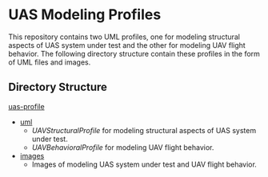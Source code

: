 # UAS Modeling Profiles
This repository contains two UML profiles, one for modeling structural aspects of UAS system under test and the other for modeling UAV flight behavior. The following directory structure contain these profiles in the form of UML files and images. 

## Directory Structure

[uas-profile](.uas-profile)
 * [uml](./blob/main/uml)
   * *UAVStructuralProfile* for modeling structural aspects of UAS system under test.
   * *UAVBehavioralProfile* for modeling UAV flight behavior.
 * [images](./blob/main/images)
   * Images of modeling UAS system under test and UAV flight behavior.


